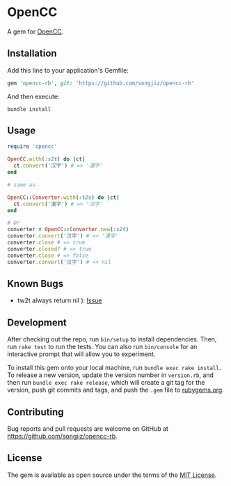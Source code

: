 # OpenCC

A gem for [OpenCC](https://github.com/BYVoid/OpenCC).

## Installation

Add this line to your application's Gemfile:

```ruby
gem 'opencc-rb', git: 'https://github.com/songjiz/opencc-rb'
```

And then execute:

```shell
bundle install
```

## Usage

```ruby
require 'opencc'

OpenCC.with(:s2t) do |ct|
  ct.convert('汉字') # => '漢字'
end

# same as

OpenCC::Converter.with(:t2s) do |ct|
  ct.convert('漢字') # => '汉字'
end

# Or
converter = OpenCC::Converter.new(:s2t)
converter.convert('汉字') # => '漢字'
converter.close # => true
converter.closed? # => true
converter.close # => false
converter.convert('汉字') # => nil
```
## Known Bugs

- tw2t always return nil ): [Issue](https://github.com/BYVoid/OpenCC/issues/519)

## Development

After checking out the repo, run `bin/setup` to install dependencies. Then, run `rake test` to run the tests. You can also run `bin/console` for an interactive prompt that will allow you to experiment.

To install this gem onto your local machine, run `bundle exec rake install`. To release a new version, update the version number in `version.rb`, and then run `bundle exec rake release`, which will create a git tag for the version, push git commits and tags, and push the `.gem` file to [rubygems.org](https://rubygems.org).

## Contributing

Bug reports and pull requests are welcome on GitHub at https://github.com/songjiz/opencc-rb.


## License

The gem is available as open source under the terms of the [MIT License](https://opensource.org/licenses/MIT).
